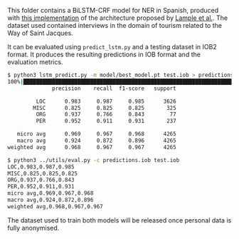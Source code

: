 This folder contains a BiLSTM-CRF model for NER in Spanish, produced with [this implementation](https://github.com/yuhaozhang/neural-ner) of the architecture proposed by [Lample et al.](https://arxiv.org/abs/1603.01360). The dataset used contained interviews in the domain of tourism related to the Way of Saint Jacques.

It can be evaluated using `predict_lstm.py` and a testing dataset in IOB2 format. It produces the resulting predictions in IOB format and the evaluation metrics.

```bash
$ python3 lstm_predict.py -m model/best_model.pt test.iob > predictions.iob
100%|████████████████████████████████████████████████████████████████████████████████████████████████████████████████████████████████████| 1518/1518 [00:32<00:00, 47.24it/s]
              precision    recall  f1-score   support

         LOC      0.983     0.987     0.985      3626
        MISC      0.825     0.825     0.825       325
         ORG      0.937     0.766     0.843        77
         PER      0.952     0.911     0.931       237

   micro avg      0.969     0.967     0.968      4265
   macro avg      0.924     0.872     0.896      4265
weighted avg      0.968     0.967     0.967      4265

$ python3 ../utils/eval.py -c predictions.iob test.iob                        
LOC,0.983,0.987,0.985
MISC,0.825,0.825,0.825
ORG,0.937,0.766,0.843
PER,0.952,0.911,0.931
micro avg,0.969,0.967,0.968
macro avg,0.924,0.872,0.896
weighted avg,0.968,0.967,0.967
```

The dataset used to train both models will be released once personal data is fully anonymised.
